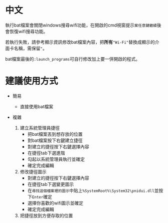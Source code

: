 # 中文

執行bat檔案會關閉windows搜尋wifi功能，在開啟的cmd視窗提示`案任意鍵繼續`後會恢復wifi搜尋功能。

若執行失敗，請參考顯示資訊修改bat檔案內容，把**所有**`"Wi-Fi"`替換成顯示的介面卡名稱，需保留`"`。

bat檔案最後的`:launch_programs`可自行修改加上要一併開啟的程式。


# 建議使用方式

- 簡易
    - 直接使用bat檔案

- 複雜
    1. 建立系統管理員捷徑
        - 把bat檔案丟到想存放的位置
        - 對bat檔案按下右鍵建立捷徑
        - 對建立的捷徑按下右鍵選擇內容
        - 在捷徑tab下選進階
        - 勾起以系統管理員執行並確定
        - 確定完成編輯
    2. 修改捷徑圖示
        - 對建立的捷徑按下右鍵選擇內容
        - 在捷徑tab下選變更圖示
        - 在`尋找這個檔案裡的圖示`中貼上`%SystemRoot%\System32\pnidui.dll`並按下`Enter`確定
        - 選擇你喜歡的wifi圖示並確定
        - 確定完成編輯
    3. 把捷徑放到方便存取的位置
